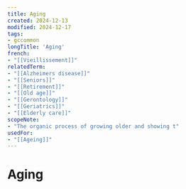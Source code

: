 ```yaml
---
title: Aging
created: 2024-12-13
modified: 2024-12-17
tags:
- gccommon
longTitle: 'Aging'
french:
- "[[Vieillissement]]"
relatedTerm:
- "[[Alzheimers disease]]"
- "[[Seniors]]"
- "[[Retirement]]"
- "[[Old age]]"
- "[[Gerontology]]"
- "[[Geriatrics]]"
- "[[Elderly care]]"
scopeNote:
- "The organic process of growing older and showing t"
usedFor:
- "[[Ageing]]"
---
```

# Aging
